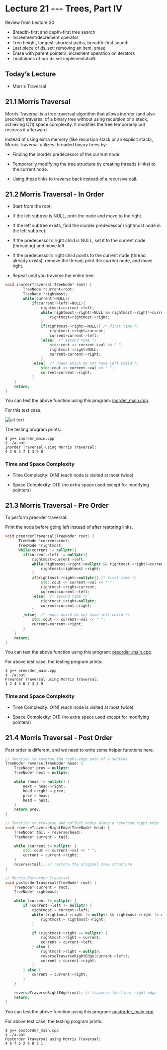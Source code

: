
# Lecture 21 --- Trees, Part IV

Review from Lecture 20
- Breadth-first and depth-first tree search
- Increement/decrement operator
- Tree height, longest-shortest paths, breadth-first search
- Last piece of ds_set: removing an item, erase
- Erase with parent pointers, increment operation on iterators
- Limitations of our ds set implementatioN

## Today’s Lecture

- Morris Traversal

## 21.1 Morris Traversal

Morris Traversal is a tree traversal algorithm that allows inorder (and also preorder) traversal of a binary tree without using recursion or a stack, achieving O(1) space complexity. It modifies the tree temporarily but restores it afterward.

Instead of using extra memory (like recursion stack or an explicit stack), Morris Traversal utilizes threaded binary trees by:

- Finding the inorder predecessor of the current node.

- Temporarily modifying the tree structure by creating threads (links) to the current node.

- Using these links to traverse back instead of a recursive call.

## 21.2 Morris Traversal - In Order

- Start from the root.

- If the left subtree is NULL, print the node and move to the right.

- If the left subtree exists, find the inorder predecessor (rightmost node in the left subtree):

- If the predecessor’s right child is NULL, set it to the current node (threading) and move left.

- If the predecessor’s right child points to the current node (thread already exists), remove the thread, print the current node, and move right.

- Repeat until you traverse the entire tree.

```cpp
void inorderTraversal(TreeNode* root) {
        TreeNode *current=root;
        TreeNode *rightmost;
        while(current!=NULL){
            if(current->left!=NULL){
                rightmost=current->left;
                while(rightmost->right!=NULL && rightmost->right!=current){
                    rightmost=rightmost->right;
                }
                if(rightmost->right==NULL){ /* first time */
                    rightmost->right=current;
                    current=current->left;
                }else{  /* second time */
                    std::cout << current->val << " ";
                    rightmost->right=NULL;
                    current=current->right;
                }
            }else{  /* nodes which do not have left child */
                std::cout << current->val << " ";
                current=current->right;
            }
    }
    return;
}
```

You can test the above function using this program: [inorder_main.cpp](inorder_main.cpp).

For this test case,

![alt text](binaryTree.png "Binary Tree Test Case")

The testing program prints:

```console
$ g++ inorder_main.cpp
$ ./a.out
Inorder Traversal using Morris Traversal:
4 2 6 5 7 1 3 9 8
```
### Time and Space Complexity

- Time Complexity: O(N) (each node is visited at most twice)

- Space Complexity: O(1) (no extra space used except for modifying pointers)

## 21.3 Morris Traversal - Pre Order

To perform preorder traversal:

Print the node before going left instead of after restoring links.

```cpp
void preorderTraversal(TreeNode* root) {
      TreeNode *current=root;
      TreeNode *rightmost;
      while(current != nullptr){
        if(current->left != nullptr){
            rightmost=current->left;
            while(rightmost->right!=nullptr && rightmost->right!=current){
                rightmost=rightmost->right;
            }
            if(rightmost->right==nullptr){ /* first time */
                std::cout << current->val << " ";
                rightmost->right=current;
                current=current->left;
            }else{  /* second time */
                rightmost->right=nullptr;
                current=current->right;
            }
        }else{  /* nodes which do not have left child */
            std::cout << current->val << " ";
            current=current->right;
        }
    }
    return;
}
```

You can test the above function using this program: [preorder_main.cpp](preorder_main.cpp).

For above test case, the testing program prints:

```console
$ g++ preorder_main.cpp
$ ./a.out
Preorder Traversal using Morris Traversal:
1 2 4 5 6 7 3 8 9
```

### Time and Space Complexity

- Time Complexity: O(N) (each node is visited at most twice)

- Space Complexity: O(1) (no extra space used except for modifying pointers)

## 21.4 Morris Traversal - Post Order

Post order is different, and we need to write some helper functions here.

```cpp
// function to reverse the right-edge path of a subtree
TreeNode* reverse(TreeNode* head) {
    TreeNode* prev = nullptr;
    TreeNode* next = nullptr;

    while (head != nullptr) {
        next = head->right;
        head->right = prev;
        prev = head;
        head = next;
    }
    return prev;
}

// function to traverse and collect nodes along a reversed right edge
void reverseTraverseRightEdge(TreeNode* head) {
    TreeNode* tail = reverse(head);
    TreeNode* current = tail;

    while (current != nullptr) {
        std::cout << current->val << " ";
        current = current->right;
    }
    reverse(tail); // restore the original tree structure
}

// Morris Postorder Traversal
void postorderTraversal(TreeNode* root) {
    TreeNode* current = root;
    TreeNode* rightmost;

    while (current != nullptr) {
        if (current->left != nullptr) {
            rightmost = current->left;
            while (rightmost->right != nullptr && rightmost->right != current) {
                rightmost = rightmost->right;
            }

            if (rightmost->right == nullptr) {
                rightmost->right = current;
                current = current->left;
            } else {
                rightmost->right = nullptr;
                reverseTraverseRightEdge(current->left);
                current = current->right;
            }
        } else {
            current = current->right;
        }
    }

    reverseTraverseRightEdge(root); // traverse the final right edge
    return;
}
```

You can test the above function using this program: [postorder_main.cpp](postorder_main.cpp).

For above test case, the testing program prints:

```console
$ g++ postorder_main.cpp
$ ./a.out
Postorder Traversal using Morris Traversal:
4 6 7 5 2 9 8 3 1
```
